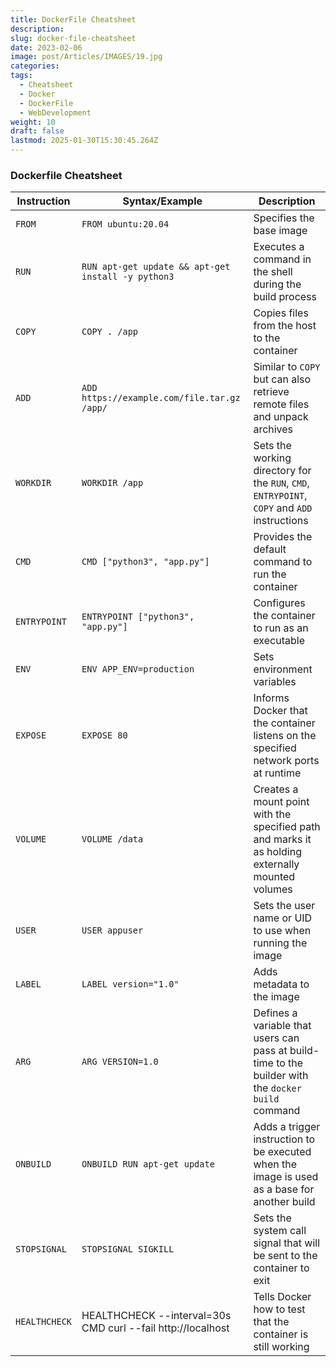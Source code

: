```yaml
---
title: DockerFile Cheatsheet
description: 
slug: docker-file-cheatsheet
date: 2023-02-06
image: post/Articles/IMAGES/19.jpg
categories: 
tags:
  - Cheatsheet
  - Docker
  - DockerFile
  - WebDevelopment
weight: 10
draft: false
lastmod: 2025-01-30T15:30:45.264Z
---
```

### Dockerfile Cheatsheet

| **Instruction** | **Syntax/Example**                                          | **Description**                                                                                     |
| --------------- | ----------------------------------------------------------- | --------------------------------------------------------------------------------------------------- |
| `FROM`          | `FROM ubuntu:20.04`                                         | Specifies the base image                                                                            |
| `RUN`           | `RUN apt-get update && apt-get install -y python3`          | Executes a command in the shell during the build process                                            |
| `COPY`          | `COPY . /app`                                               | Copies files from the host to the container                                                         |
| `ADD`           | `ADD https://example.com/file.tar.gz /app/`                 | Similar to `COPY` but can also retrieve remote files and unpack archives                            |
| `WORKDIR`       | `WORKDIR /app`                                              | Sets the working directory for the `RUN`, `CMD`, `ENTRYPOINT`, `COPY` and `ADD` instructions        |
| `CMD`           | `CMD ["python3", "app.py"]`                                 | Provides the default command to run the container                                                   |
| `ENTRYPOINT`    | `ENTRYPOINT ["python3", "app.py"]`                          | Configures the container to run as an executable                                                    |
| `ENV`           | `ENV APP_ENV=production`                                    | Sets environment variables                                                                          |
| `EXPOSE`        | `EXPOSE 80`                                                 | Informs Docker that the container listens on the specified network ports at runtime                 |
| `VOLUME`        | `VOLUME /data`                                              | Creates a mount point with the specified path and marks it as holding externally mounted volumes    |
| `USER`          | `USER appuser`                                              | Sets the user name or UID to use when running the image                                             |
| `LABEL`         | `LABEL version="1.0"`                                       | Adds metadata to the image                                                                          |
| `ARG`           | `ARG VERSION=1.0`                                           | Defines a variable that users can pass at build-time to the builder with the `docker build` command |
| `ONBUILD`       | `ONBUILD RUN apt-get update`                                | Adds a trigger instruction to be executed when the image is used as a base for another build        |
| `STOPSIGNAL`    | `STOPSIGNAL SIGKILL`                                        | Sets the system call signal that will be sent to the container to exit                              |
| `HEALTHCHECK`   | HEALTHCHECK --interval=30s CMD curl --fail http://localhost | Tells Docker how to test that the container is still working                                        |
